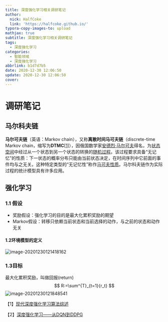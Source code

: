 ```yaml
---
title: 深度强化学习相关调研笔记
author:
  nick: HalfCoke
  link: 'https://halfcoke.github.io/'
typora-copy-images-to: upload
mathjax: true
subtitle: 深度强化学习相关调研笔记
tags:
  - 深度强化学习
categories:
  - 智能领域
  - 深度强化学习
abbrlink: b1d7d7b5
date: 2020-12-30 12:06:50
update: 2020-12-30 12:06:50
cover:
---
```


# 调研笔记

## 马尔科夫链

**马尔可夫链**（英语：Markov chain），又称**离散时间马可夫链**（discrete-time Markov chain，缩写为**DTMC**[[1\]](https://zh.wikipedia.org/wiki/马尔可夫链#cite_note-1)），因俄国数学家[安德烈·马尔可夫](https://zh.wikipedia.org/wiki/马尔可夫)得名，为[状态空间](https://zh.wikipedia.org/wiki/狀態空間_(計算機科學))中经过从一个状态到另一个状态的转换的[随机过程](https://zh.wikipedia.org/wiki/随机过程)。该过程要求具备“无记忆”的性质：下一状态的概率分布只能由当前状态决定，在时间序列中它前面的事件均与之无关。这种特定类型的“无记忆性”称作[马可夫性质](https://zh.wikipedia.org/wiki/馬可夫性質)。马尔科夫链作为实际过程的统计模型具有许多应用。

## 强化学习

### 1.1 假设

- 奖励假设：强化学习的目的是最大化累积奖励的期望
- Markov假设：转移只依赖当前状态和当前选择的动作，与之前的状态和动作无关

#### 1.2环境模型的定义

![image-20201230121418162](https://gitee.com/halfcoke/blog_img/raw/master/img/20201230121418.png)

### 1.3目标

最大化累积奖励，叫做回报(return)
$$
R:=\sum^{T}_{t=1}{r_t}
$$
![image-20201230121848541](https://gitee.com/halfcoke/blog_img/raw/master/img/20201230121848.png)

【1】[现代深度强化学习算法综述](https://zhuanlan.zhihu.com/p/72234324)

【2】[深度强化学习——从DQN到DDPG](https://zhuanlan.zhihu.com/p/28549596)



